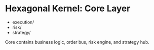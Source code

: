 # Hexagonal Kernel: Core Layer

- execution/
- risk/
- strategy/

Core contains business logic, order bus, risk engine, and strategy hub.
